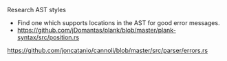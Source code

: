Research AST styles
 - Find one which supports locations in the AST for good error messages.
 - https://github.com/jDomantas/plank/blob/master/plank-syntax/src/position.rs

https://github.com/joncatanio/cannoli/blob/master/src/parser/errors.rs

